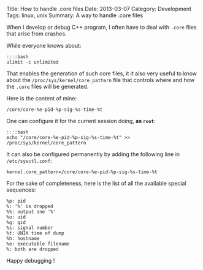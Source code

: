 Title: How to handle .core files
Date: 2013-03-07
Category: Development
Tags: linux, unix
Summary: A way to handle .core files

When I develop or debug C++ program, I often have to deal with `.core` files that arise from crashes.

While everyone knows about:

    ::::bash
    ulimit -c unlimited

That enables the generation of such core files, it it also very useful to know about the `/proc/sys/kernel/core_pattern` file that controls where and how the `.core` files will be generated.

Here is the content of mine:

    /core/core-%e-pid-%p-sig-%s-time-%t

One can configure it for the current session doing, **as `root`**:

    ::::bash
    echo "/core/core-%e-pid-%p-sig-%s-time-%t" >> /proc/sys/kernel/core_pattern

It can also be configured permanently by adding the following line in `/etc/sysctl.conf`:

    kernel.core_pattern=/core/core-%e-pid-%p-sig-%s-time-%t

For the sake of completeness, here is the list of all the available special sequences:

    %p: pid
    %: '%' is dropped
    %%: output one '%'
    %u: uid
    %g: gid
    %s: signal number
    %t: UNIX time of dump
    %h: hostname
    %e: executable filename
    %: both are dropped

Happy debugging !
